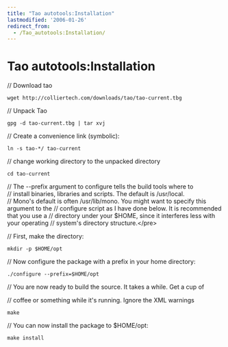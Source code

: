```yaml
---
title: "Tao autotools:Installation"
lastmodified: '2006-01-26'
redirect_from:
  - /Tao_autotools:Installation/
---
```


Tao autotools:Installation
==========================

// Download tao

    wget http://colliertech.com/downloads/tao/tao-current.tbg

// Unpack Tao

    gpg -d tao-current.tbg | tar xvj

// Create a convenience link (symbolic):

    ln -s tao-*/ tao-current

// change working directory to the unpacked directory

    cd tao-current

// The --prefix argument to configure tells the build tools where to<br/>
 // install binaries, libraries and scripts. The default is /usr/local.<br/>
 // Mono's default is often /usr/lib/mono. You might want to specify this<br/>
 argument to the // configure script as I have done below. It is recommended that you use a // directory under your \$HOME, since it interferes less with your operating // system's directory structure.\</pre\>

// First, make the directory:

    mkdir -p $HOME/opt

// Now configure the package with a prefix in your home directory:

    ./configure --prefix=$HOME/opt

// You are now ready to build the source. It takes a while. Get a cup of

// coffee or something while it's running. Ignore the XML warnings

    make

// You can now install the package to \$HOME/opt:

    make install

